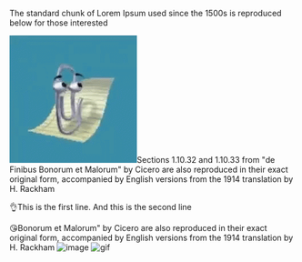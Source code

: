 The standard chunk of Lorem Ipsum used since the 1500s is reproduced below for those interested

![alt text](image.png)Sections 1.10.32 and 1.10.33 from "de Finibus Bonorum et Malorum" by Cicero are also reproduced in their exact original form, accompanied by English versions from the 1914 translation by H. Rackham

👌This is the first line. And this is the second line

😘Bonorum et Malorum" by Cicero are also reproduced in their exact original form, accompanied by English versions from the 1914 translation by H. Rackham
![image](https://i.imgur.com/ydnAi5N.png)
![gif](https://i.imgur.com/GnSJSif.gif)